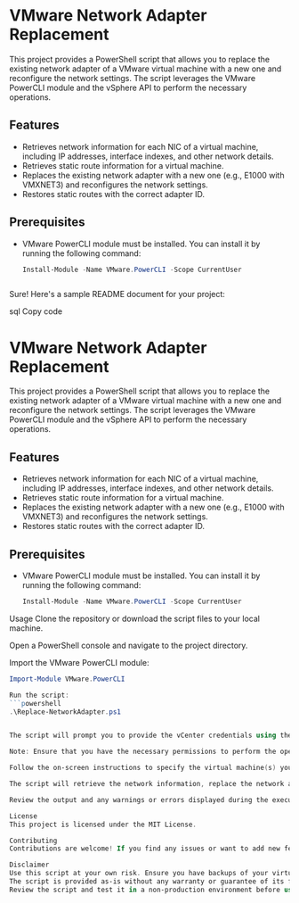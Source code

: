 # VMware Network Adapter Replacement

This project provides a PowerShell script that allows you to replace the existing network adapter of a VMware virtual machine with a new one and reconfigure the network settings. The script leverages the VMware PowerCLI module and the vSphere API to perform the necessary operations.

## Features

- Retrieves network information for each NIC of a virtual machine, including IP addresses, interface indexes, and other network details.
- Retrieves static route information for a virtual machine.
- Replaces the existing network adapter with a new one (e.g., E1000 with VMXNET3) and reconfigures the network settings.
- Restores static routes with the correct adapter ID.

## Prerequisites

- VMware PowerCLI module must be installed. You can install it by running the following command:

  ```powershell
  Install-Module -Name VMware.PowerCLI -Scope CurrentUser



Sure! Here's a sample README document for your project:

sql
Copy code
# VMware Network Adapter Replacement

This project provides a PowerShell script that allows you to replace the existing network adapter of a VMware virtual machine with a new one and reconfigure the network settings. The script leverages the VMware PowerCLI module and the vSphere API to perform the necessary operations.

## Features

- Retrieves network information for each NIC of a virtual machine, including IP addresses, interface indexes, and other network details.
- Retrieves static route information for a virtual machine.
- Replaces the existing network adapter with a new one (e.g., E1000 with VMXNET3) and reconfigures the network settings.
- Restores static routes with the correct adapter ID.

## Prerequisites

- VMware PowerCLI module must be installed. You can install it by running the following command:

  ```powershell
  Install-Module -Name VMware.PowerCLI -Scope CurrentUser
Usage
Clone the repository or download the script files to your local machine.

Open a PowerShell console and navigate to the project directory.

Import the VMware PowerCLI module:
```powershell
Import-Module VMware.PowerCLI

Run the script:
```powershell
.\Replace-NetworkAdapter.ps1


The script will prompt you to provide the vCenter credentials using the Get-Credential command.

Note: Ensure that you have the necessary permissions to perform the operations on the virtual machines.

Follow the on-screen instructions to specify the virtual machine(s) you want to replace the network adapter for.

The script will retrieve the network information, replace the network adapter, and reconfigure the network settings.

Review the output and any warnings or errors displayed during the execution of the script.

License
This project is licensed under the MIT License.

Contributing
Contributions are welcome! If you find any issues or want to add new features, please submit a pull request or open an issue.

Disclaimer
Use this script at your own risk. Ensure you have backups of your virtual machines before making any changes.
The script is provided as-is without any warranty or guarantee of its functionality.
Review the script and test it in a non-production environment before using it in a production environment.
